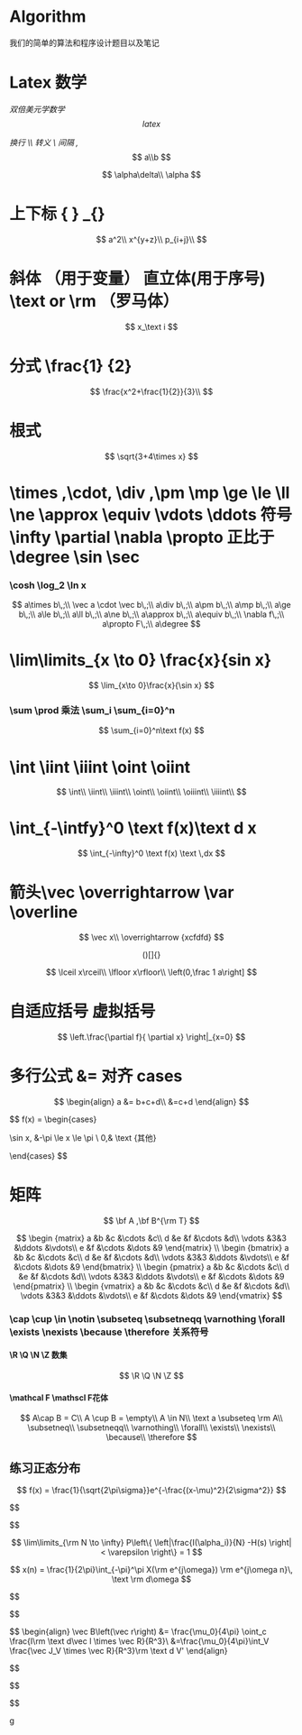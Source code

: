 # Algorithm
我们的简单的算法和程序设计题目以及笔记

# Latex 数学

*双倍美元学数学* $$latex$$

*换行 \\\ 转义 \ 间隔 \,*
$$
a\\b
$$




$$
\alpha\delta\\
\alpha
$$

# 上下标  { }    _{}

$$
a^2\\
x^{y+z}\\
p_{i+j}\\
$$

# 斜体 （用于变量） 直立体(用于序号) \text or \rm （罗马体）

$$
x_\text i
$$

# 分式 \frac{1} {2}

$$
\frac{x^2+\frac{1}{2}}{3}\\
$$

# 根式

$$
\sqrt{3+4\times x}
$$

# \times ,\cdot, \div ,\pm \mp \ge \le \ll \ne \approx \\equiv \vdots \ddots 符号 \infty \partial \nabla \propto  正比于  \degree \sin \sec

### \cosh  \log_2  \ln x

$$
a\times b\,;\\ \vec a \cdot \vec b\,;\\ a\div b\,;\\
a\pm b\,;\\
a\mp b\,;\\
a\ge b\,;\\
a\le b\,;\\
a\ll b\,;\\
a\ne b\,;\\
a\approx b\,;\\
a\equiv b\,;\\
\nabla f\,;\\
a\propto F\,;\\
a\degree
$$



# \lim\limits_{x \to 0} \frac{x}{sin x}

$$
\lim_{x\to 0}\frac{x}{\sin x}
$$

### \sum \prod 乘法   \sum_i \sum_{i=0}^n

$$
\sum_{i=0}^n\text f(x)
$$

# \int \iint \iiint \oint \oiint

$$
\int\\
\iint\\
\iiint\\
\oint\\
\oiint\\
\oiiint\\
\iiiint\\
$$



# \int_{-\intfy}^0 \text f(x)\text d x

$$
\int_{-\infty}^0 \text f(x) \text \,dx
$$



# 箭头\vec \overrightarrow \var \overline

$$
\vec x\\
\overrightarrow {xcfdfd}
$$

$$
() [] \{\}
$$

$$
\lceil x\rceil\\
\lfloor x\rfloor\\
\left(0,\frac 1 a\right]
$$

# 自适应括号 虚拟括号

$$
\left.\frac{\partial f}{ \partial x} \right|_{x=0}
$$

# 多行公式 &= 对齐 cases

$$
\begin{align}
a &= b+c+d\\
&=c+d
\end{align}
$$

$$
f(x) =
\begin{cases}

\sin x, &-\pi \le x \le \pi \\
0,& \text {其他}


\end{cases}
$$



# 矩阵


$$
\bf A ,\bf B^{\rm T}
$$

$$
\begin {matrix}
a &b &c &\cdots &c\\
d &e &f &\cdots &d\\
\vdots &3&3 &\ddots &\vdots\\
e &f &\cdots &\dots &9
\end{matrix}
\\
\begin {bmatrix}
a &b &c &\cdots &c\\
d &e &f &\cdots &d\\
\vdots &3&3 &\ddots &\vdots\\
e &f &\cdots &\dots &9
\end{bmatrix}
\\
\begin {pmatrix}
a &b &c &\cdots &c\\
d &e &f &\cdots &d\\
\vdots &3&3 &\ddots &\vdots\\
e &f &\cdots &\dots &9
\end{pmatrix}
\\
\begin {vmatrix}
a &b &c &\cdots &c\\
d &e &f &\cdots &d\\
\vdots &3&3 &\ddots &\vdots\\
e &f &\cdots &\dots &9
\end{vmatrix}
$$






### \cap \cup \in \notin \subseteq \subsetneqq \varnothing \\forall \exists \nexists \because \therefore  关系符号

#### \R \Q \N \Z 数集

$$
\R \Q \N \Z
$$



#### \mathcal F   \mathscl F花体

$$
A\cap B = C\\
A \cup B = \empty\\
A \in N\\
\text a \subseteq \rm A\\
\subsetneq\\
\subsetneqq\\
\varnothing\\
\forall\\
\exists\\
\nexists\\
\because\\
\therefore
$$





##### 

## 练习正态分布

$$
f(x) = \frac{1}{\sqrt{2\pi\sigma}}e^{-\frac{(x-\mu)^2}{2\sigma^2}}
$$


$$

$$

$$
\lim\limits_{\rm N \to \infty} P\left\{ \left|\frac{I(\alpha_i)}{N} -H(s) \right| < \varepsilon \right\} = 1
$$



$$
x(n) = \frac{1}{2\pi}\int_{-\pi}^\pi X(\rm e^{j\omega}) \rm e^{j\omega n}\, \text \rm d\omega
$$

$$

$$

$$
\begin{align}
\vec B\left(\vec r\right) &= \frac{\mu_0}{4\pi} \oint_c \frac{I\rm \text d\vec l \times \vec R}{R^3}\\
&=\frac{\mu_0}{4\pi}\int_V \frac{\vec J_V \times \vec R}{R^3}\rm \text d V'
\end{align}

$$


$$

$$











g